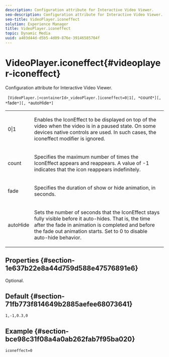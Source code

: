 ```yaml
---
description: Configuration attribute for Interactive Video Viewer.
seo-description: Configuration attribute for Interactive Video Viewer.
seo-title: VideoPlayer.iconeffect
solution: Experience Manager
title: VideoPlayer.iconeffect
topic: Dynamic Media
uuid: a403d44d-d5b5-4d09-876e-39146585704f
---
```


# VideoPlayer.iconeffect{#videoplayer-iconeffect}

Configuration attribute for Interactive Video Viewer.

 ` [VideoPlayer.|<containerId>_videoPlayer.]iconeffect=0|1[, *`count`*][, *`fade`*][, *`autoHide`*]`

<table id="table_441553CD34C94A58A9D7CBF772DEDDB6"> 
 <tbody> 
  <tr> 
   <td colname="col1"> <p> <span class="codeph"> 0|1</span> </p> </td> 
   <td colname="col2"> <p> Enables the IconEffect to be displayed on top of the video when the video is in a paused state. On some devices native controls are used. In such cases, the <span class="codeph"> iconeffect</span> modifier is ignored. </p> </td> 
  </tr> 
  <tr> 
   <td colname="col1"> <p> <span class="codeph"><span class="varname"> count</span></span> </p> </td> 
   <td colname="col2"> <p> Specifies the maximum number of times the IconEffect appears and reappears. A value of <span class="codeph"> -1</span> indicates that the icon reappears indefinitely. </p> </td> 
  </tr> 
  <tr> 
   <td colname="col1"> <p> <span class="codeph"><span class="varname"> fade</span></span> </p> </td> 
   <td colname="col2"> <p> Specifies the duration of show or hide animation, in seconds. </p> </td> 
  </tr> 
  <tr> 
   <td colname="col1"> <p> <span class="codeph"><span class="varname"> autoHide</span></span> </p> </td> 
   <td colname="col2"> <p> Sets the number of seconds that the IconEffect stays fully visible before it auto-hides. That is, the time after the fade in animation is completed and before the fade out animation starts. Set to <span class="codeph"> 0</span> to disable auto-hide behavior. </p> </td> 
  </tr> 
 </tbody> 
</table>

## Properties {#section-1e637b22e8a44d759d588e47576891e6}

Optional.

## Default {#section-71fb773f814649b2885aefee68073641}

`1,-1,0.3,0`

## Example {#section-bce98c31f08a4a0ab262fab7f95ba020}

`iconeffect=0` 
